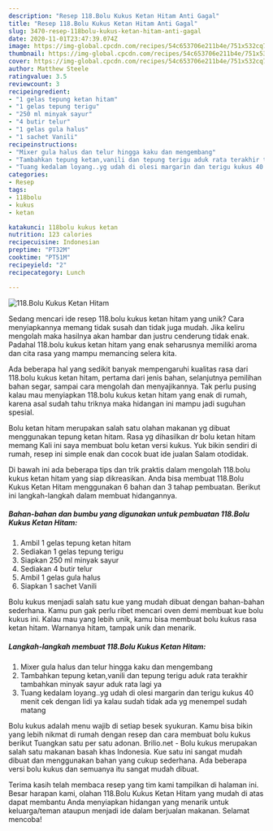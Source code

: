 ```yaml
---
description: "Resep 118.Bolu Kukus Ketan Hitam Anti Gagal"
title: "Resep 118.Bolu Kukus Ketan Hitam Anti Gagal"
slug: 3470-resep-118bolu-kukus-ketan-hitam-anti-gagal
date: 2020-11-01T23:47:39.074Z
image: https://img-global.cpcdn.com/recipes/54c653706e211b4e/751x532cq70/118bolu-kukus-ketan-hitam-foto-resep-utama.jpg
thumbnail: https://img-global.cpcdn.com/recipes/54c653706e211b4e/751x532cq70/118bolu-kukus-ketan-hitam-foto-resep-utama.jpg
cover: https://img-global.cpcdn.com/recipes/54c653706e211b4e/751x532cq70/118bolu-kukus-ketan-hitam-foto-resep-utama.jpg
author: Matthew Steele
ratingvalue: 3.5
reviewcount: 3
recipeingredient:
- "1 gelas tepung ketan hitam"
- "1 gelas tepung terigu"
- "250 ml minyak sayur"
- "4 butir telur"
- "1 gelas gula halus"
- "1 sachet Vanili"
recipeinstructions:
- "Mixer gula halus dan telur hingga kaku dan mengembang"
- "Tambahkan tepung ketan,vanili dan tepung terigu aduk rata terakhir tambahkan minyak sayur aduk rata lagi ya"
- "Tuang kedalam loyang..yg udah di olesi margarin dan terigu kukus 40 menit cek dengan lidi ya kalau sudah tidak ada yg menempel sudah matang"
categories:
- Resep
tags:
- 118bolu
- kukus
- ketan

katakunci: 118bolu kukus ketan 
nutrition: 123 calories
recipecuisine: Indonesian
preptime: "PT32M"
cooktime: "PT51M"
recipeyield: "2"
recipecategory: Lunch

---
```



![118.Bolu Kukus Ketan Hitam](https://img-global.cpcdn.com/recipes/54c653706e211b4e/751x532cq70/118bolu-kukus-ketan-hitam-foto-resep-utama.jpg)

Sedang mencari ide resep 118.bolu kukus ketan hitam yang unik? Cara menyiapkannya memang tidak susah dan tidak juga mudah. Jika keliru mengolah maka hasilnya akan hambar dan justru cenderung tidak enak. Padahal 118.bolu kukus ketan hitam yang enak seharusnya memiliki aroma dan cita rasa yang mampu memancing selera kita.

Ada beberapa hal yang sedikit banyak mempengaruhi kualitas rasa dari 118.bolu kukus ketan hitam, pertama dari jenis bahan, selanjutnya pemilihan bahan segar, sampai cara mengolah dan menyajikannya. Tak perlu pusing kalau mau menyiapkan 118.bolu kukus ketan hitam yang enak di rumah, karena asal sudah tahu triknya maka hidangan ini mampu jadi suguhan spesial.

Bolu ketan hitam merupakan salah satu olahan makanan yg dibuat menggunakan tepung ketan hitam. Rasa yg dihasilkan dr bolu ketan hitam memang Kali ini saya membuat bolu ketan versi kukus. Yuk bikin sendiri di rumah, resep ini simple enak dan cocok buat ide jualan Salam otodidak.


Di bawah ini ada beberapa tips dan trik praktis dalam mengolah 118.bolu kukus ketan hitam yang siap dikreasikan. Anda bisa membuat 118.Bolu Kukus Ketan Hitam menggunakan 6 bahan dan 3 tahap pembuatan. Berikut ini langkah-langkah dalam membuat hidangannya.

<!--inarticleads1-->

##### Bahan-bahan dan bumbu yang digunakan untuk pembuatan 118.Bolu Kukus Ketan Hitam:

1. Ambil 1 gelas tepung ketan hitam
1. Sediakan 1 gelas tepung terigu
1. Siapkan 250 ml minyak sayur
1. Sediakan 4 butir telur
1. Ambil 1 gelas gula halus
1. Siapkan 1 sachet Vanili


Bolu kukus menjadi salah satu kue yang mudah dibuat dengan bahan-bahan sederhana. Kamu pun gak perlu ribet mencari oven demi membuat kue bolu kukus ini. Kalau mau yang lebih unik, kamu bisa membuat bolu kukus rasa ketan hitam. Warnanya hitam, tampak unik dan menarik. 

<!--inarticleads2-->

##### Langkah-langkah membuat 118.Bolu Kukus Ketan Hitam:

1. Mixer gula halus dan telur hingga kaku dan mengembang
1. Tambahkan tepung ketan,vanili dan tepung terigu aduk rata terakhir tambahkan minyak sayur aduk rata lagi ya
1. Tuang kedalam loyang..yg udah di olesi margarin dan terigu kukus 40 menit cek dengan lidi ya kalau sudah tidak ada yg menempel sudah matang


Bolu kukus adalah menu wajib di setiap besek syukuran. Kamu bisa bikin yang lebih nikmat di rumah dengan resep dan cara membuat bolu kukus berikut Tuangkan satu per satu adonan. Brilio.net - Bolu kukus merupakan salah satu makanan basah khas Indonesia. Kue satu ini sangat mudah dibuat dan menggunakan bahan yang cukup sederhana. Ada beberapa versi bolu kukus dan semuanya itu sangat mudah dibuat. 

Terima kasih telah membaca resep yang tim kami tampilkan di halaman ini. Besar harapan kami, olahan 118.Bolu Kukus Ketan Hitam yang mudah di atas dapat membantu Anda menyiapkan hidangan yang menarik untuk keluarga/teman ataupun menjadi ide dalam berjualan makanan. Selamat mencoba!
